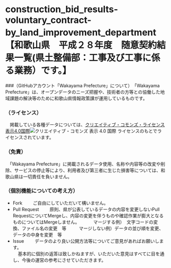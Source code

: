 # construction_bid_results-voluntary_contract-by_land_improvement_department　【和歌山県　平成２８年度　随意契約結果一覧(県土整備部：工事及び工事に係る業務）です。】
###（GitHubアカウント「Wakayama Prefecture」について）　「Wakayama Prefecture」は、オープンデータのニーズ把握や、技術者の方等との協働した地域課題の解決等のために和歌山県情報政策課が運用しているものです。
### （ライセンス）
　掲載している各種データについては、[クリエイティブ・コモンズ・ライセンス表示4.0国際](https://creativecommons.org/licenses/by/4.0/deed.ja)![クリエイティブ・コモンズ 表示 4.0 国際 ライセンス](https://licensebuttons.net/l/by/4.0/88x31.png)のもとでライセンスされています。
### （免責）
　「Wakayama Prefecture」に掲載されるデータ使用、名称や内容等の改変や削除、サービスの停止等により、利用者及び第三者に生じた損害等については、和歌山県は一切責任を負いません。
### （個別機能についての考え方）
- Fork
    　ご自由にしていただいて構いません。
- Pull Request
    　原則、県が公表しているデータの内容を変更しないPull RequestについてMergeし、内容の変更を伴うものや確認作業が膨大となるものについてはMergeしません。
          マージする例）　文字コードの変換、ファイル名の変更　等          マージしない例）データの並び順を変更、データの中身を変更　等
- Issue
    　データのより良い公開方法等についてご意見があればお願いします。<br />    基本的に個別の返答は致しかねますが、いただいた意見はすべてに目を通し、今後の運営の参考にさせていただきます。
